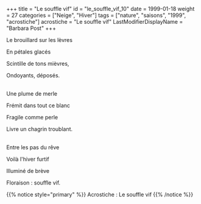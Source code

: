 +++
title = "Le souffle vif"
id = "le_souffle_vif_10"
date = 1999-01-18
weight = 27
categories = ["Neige", "Hiver"]
tags = ["nature", "saisons", "1999", "acrostiche"]
acrostiche = "Le souffle vif"
LastModifierDisplayName = "Barbara Post"
+++

Le brouillard sur les lèvres

En pétales glacés

Scintille de tons mièvres,

Ondoyants, déposés.

 \
Une plume de merle

Frémit dans tout ce blanc

Fragile comme perle

Livre un chagrin troublant.

 \
Entre les pas du rêve

Voilà l'hiver furtif

Illuminé de brève

Floraison : souffle vif.

{{% notice style="primary" %}}
Acrostiche : Le souffle vif
{{% /notice %}}
